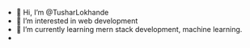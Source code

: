 - 👋 Hi, I’m @TusharLokhande
- 👀 I’m interested in web development
- 🌱 I’m currently learning mern stack development, machine learning.
- 


